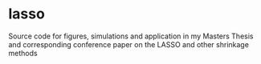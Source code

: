 # lasso
Source code for figures, simulations and application in my Masters Thesis and corresponding conference paper on the LASSO and other shrinkage methods
